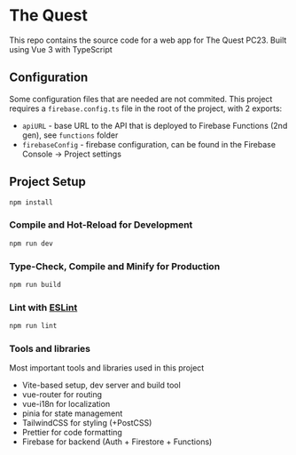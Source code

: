 # The Quest

This repo contains the source code for a web app for The Quest PC23. Built using Vue 3 with TypeScript

## Configuration

Some configuration files that are needed are not commited.
This project requires a `firebase.config.ts` file in the root of the project, with 2 exports:

- `apiURL` - base URL to the API that is deployed to Firebase Functions (2nd gen), see `functions` folder
- `firebaseConfig` - firebase configuration, can be found in the Firebase Console -> Project settings

## Project Setup

```sh
npm install
```

### Compile and Hot-Reload for Development

```sh
npm run dev
```

### Type-Check, Compile and Minify for Production

```sh
npm run build
```

### Lint with [ESLint](https://eslint.org/)

```sh
npm run lint
```

### Tools and libraries

Most important tools and libraries used in this project

- Vite-based setup, dev server and build tool
- vue-router for routing
- vue-i18n for localization
- pinia for state management
- TailwindCSS for styling (+PostCSS)
- Prettier for code formatting
- Firebase for backend (Auth + Firestore + Functions)
